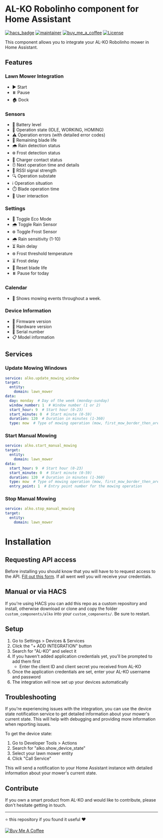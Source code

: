 # AL-KO Robolinho component for Home Assistant

[![hacs_badge](https://img.shields.io/badge/HACS-Custom-orange.svg)](https://github.com/hacs/integration)
[![maintainer](https://img.shields.io/badge/maintainer-%40jonkristian-blue.svg)](https://github.com/jonkristian)
[![buy_me_a_coffee](https://img.shields.io/badge/buy%20me%20a%20coffee-donate-yellow.svg)](https://www.buymeacoffee.com/jonkristian)
[![License](https://img.shields.io/github/license/jonkristian/alko)](https://github.com/jonkristian/alko/blob/main/LICENSE)

This component allows you to integrate your AL-KO Robolinho mower in Home Assistant.

## Features

### Lawn Mower Integration
- ▶️ Start
- ⏸️ Pause
- 🏠 Dock

### Sensors
- 🔋 Battery level
- 🔄 Operation state (IDLE, WORKING, HOMING)
- ⚠️ Operation errors (with detailed error codes)
- 🔪 Remaining blade life
- 🌧️ Rain detection status
- ❄️ Frost detection status
- 🔌 Charger contact status
- ⏰ Next operation time and details
- 📶 RSSI signal strength
- 🔍 Operation substate
- ℹ️ Operation situation
- ⏱️ Blade operation time
- 👤 User interaction

### Settings
- 🌱 Toggle Eco Mode
- 🌧️ Toggle Rain Sensor
- ❄️ Toggle Frost Sensor
- 🌧️ Rain sensitivity (1-10)
- ⏳ Rain delay
- ❄️ Frost threshold temperature
- ⏳ Frost delay
- 🔄 Reset blade life
- ⏸️ Pause for today

### Calendar
- 📅 Shows mowing events throughout a week.

### Device Information
- 💾 Firmware version
- 🔧 Hardware version
- 🔑 Serial number
- 📋 Model information

## Services

### Update Mowing Windows

```yaml
service: alko.update_mowing_window
target:
  entity:
    domain: lawn_mower
data:
  day: monday  # Day of the week (monday-sunday)
  window_number: 1  # Window number (1 or 2)
  start_hour: 9  # Start hour (0-23)
  start_minute: 0  # Start minute (0-59)
  duration: 120  # Duration in minutes (1-360)
  type: mow  # Type of mowing operation (mow, first_mow_border_then_area, narrow_passage, deactivated)
```

### Start Manual Mowing

```yaml
service: alko.start_manual_mowing
target:
  entity:
    domain: lawn_mower
data:
  start_hour: 9  # Start hour (0-23)
  start_minute: 0  # Start minute (0-59)
  duration: 120  # Duration in minutes (1-360)
  type: mow  # Type of mowing operation (mow, first_mow_border_then_area, narrow_passage)
  entry_point: 1  # Entry point number for the mowing operation
```

### Stop Manual Mowing

```yaml
service: alko.stop_manual_mowing
target:
  entity:
    domain: lawn_mower
```

# Installation

## Requesting API access
Before installing you should know that you will have to to request access to the API. [Fill out this form](https://alko-garden.com/api-access). If all went well you will receive your credentials.

## Manual or via HACS
If you're using HACS you can add this repo as a custom repository and install, otherwise download or clone and copy the folder `custom_components/alko` into your `custom_components/`. Be sure to restart.

## Setup
1. Go to Settings > Devices & Services
2. Click the "+ ADD INTEGRATION" button
3. Search for "AL-KO" and select it
4. If you haven't added application credentials yet, you'll be prompted to add them first
   - Enter the client ID and client secret you received from AL-KO
5. Once the application credentials are set, enter your AL-KO username and password
6. The integration will now set up your devices automatically

## Troubleshooting
If you're experiencing issues with the integration, you can use the device state notification service to get detailed information about your mower's current state. This will help with debugging and providing more information when reporting issues.

To get the device state:
1. Go to Developer Tools > Actions
2. Search for "alko.show_device_state"
3. Select your lawn mower entity
4. Click "Call Service"

This will send a notification to your Home Assistant instance with detailed information about your mower's current state.

## Contribute
If you own a smart product from AL-KO and would like to contribute, please don't hesitate getting in touch.

***
⭐️ this repository if you found it useful ❤️

<a href="https://www.buymeacoffee.com/jonkristian" target="_blank"><img src="https://bmc-cdn.nyc3.digitaloceanspaces.com/BMC-button-images/custom_images/white_img.png" alt="Buy Me A Coffee" style="height: auto !important;width: auto !important;" ></a>
